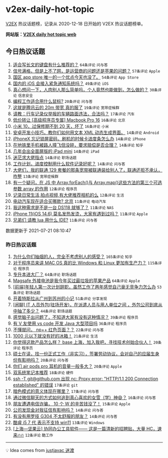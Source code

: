 # v2ex-daily-hot-topic

[V2EX](https://www.v2ex.com/) 热议话题榜，记录从 2020-12-18 日开始的 V2EX 热议话题榜单。

**网站版：[V2EX daily hot topic web](https://boojack.github.io/v2ex-daily-hot-topic-web/)**

## 今日热议话题

<!-- TODAY BEGIN -->

1. [适合写长文的键盘有什么推荐的？](https://www.v2ex.com/t/790741) `64条评论` `问与答`
1. [信号满格，但是上不了网，是运营商的问题还是苹果的问题？](https://www.v2ex.com/t/790750) `57条评论` `Apple`
1. [国区 app store 唯一的一个优点今天也没了。](https://www.v2ex.com/t/790738) `54条评论` `App Store`
1. [国内的 iOS 会接入紧急通知系统吗？](https://www.v2ex.com/t/790747) `49条评论` `iOS`
1. [真心想问一下，人肉别人那么简单吗，个人竟然也能做到，怎么做的？](https://www.v2ex.com/t/790831) `30条评论` `信息安全`
1. [编程工作适合用什么鼠标?](https://www.v2ex.com/t/790806) `20条评论` `问与答`
1. [这就是腾讯云的 20m 带宽 真的服了](https://www.v2ex.com/t/790797) `19条评论` `宽带症候群`
1. [请教：行车记录仪举报的车辆路面违法，合法吗？](https://www.v2ex.com/t/790746) `17条评论` `汽车`
1. [低价转让 [高级程序员专属] Macbook Pro 16](https://www.v2ex.com/t/790817) `16条评论` `北京`
1. [小米 10，过保修期不到 20 天，坏了](https://www.v2ex.com/t/790761) `16条评论` `小米`
1. [安卓开发小技巧，教你们如何用文本 XML 动态生成界面。](https://www.v2ex.com/t/790800) `14条评论` `Android`
1. [iPhoneX 忘记锁屏密码，刷机的时候卡进度条怎么办](https://www.v2ex.com/t/790779) `14条评论` `iPhone`
1. [在地铁里手机被路人撞飞但没碎，要求赔偿是否合理？](https://www.v2ex.com/t/790777) `14条评论` `知乎`
1. [几年会出全面屏版的 iPad mini](https://www.v2ex.com/t/790760) `14条评论` `iPad`
1. [迷茫求大佬指点](https://www.v2ex.com/t/790754) `14条评论` `职场话题`
1. [工作计划，进度控制用什么软件记录好呢？](https://www.v2ex.com/t/790744) `14条评论` `问与答`
1. [大佬们，我的联通 129 套餐的那条宽带被联通装给别人了，联通还拒不承认，咋整](https://www.v2ex.com/t/790759) `13条评论` `宽带症候群`
1. [有一个疑问，在 JS 中 Array.forEach()与 Array.map()这些方法的第三个可选参数 array 的作用](https://www.v2ex.com/t/790771) `12条评论` `程序员`
1. [记录日常生活,拍点视频,有大佬推荐相机的么](https://www.v2ex.com/t/790756) `12条评论` `生活`
1. [电动汽车现在适合买哪款? 北京](https://www.v2ex.com/t/790802) `11条评论` `电动汽车`
1. [我这种需求是不是一台 DS118 就够了？](https://www.v2ex.com/t/790788) `11条评论` `NAS`
1. [iPhone 11(iOS 14.6) 莫名发热发烫，大家有遇到过吗？](https://www.v2ex.com/t/790775) `11条评论` `Apple`
1. [兄弟们 请教 lua 用什么 IDE?](https://www.v2ex.com/t/790739) `11条评论` `问与答`

数据更新于 2021-07-21 08:10:47

<!-- TODAY END -->

### 昨日热议话题

<!-- YESTERDAY BEGIN -->

1. [为什么你们抽烟的人，完全不考虑别人的感受？](https://www.v2ex.com/t/790518) `165条评论` `知乎`
1. [对于程序员来讲 MAC OS 真的比 Windows 和 Linux 更加有生产力？](https://www.v2ex.com/t/790603) `115条评论` `程序员`
1. [专升本进大厂？](https://www.v2ex.com/t/790613) `64条评论` `职场话题`
1. [Magsafe 外接电池是我今年买过最垃圾的苹果产品](https://www.v2ex.com/t/790635) `64条评论` `Apple`
1. [[前端]年轻人第一次计划辞职，虽然工作了两年感觉自己毫无竞争力怎么办](https://www.v2ex.com/t/790577) `53条评论` `职场话题`
1. [开着特斯拉从广州到苏州的小记](https://www.v2ex.com/t/790678) `51条评论` `分享发现`
1. [[闲聊] IT 人员外包(驻场开发)，在派遣人员与用人单位之间 ，外包公司到底从中抽了多少？](https://www.v2ex.com/t/790563) `44条评论` `职场话题`
1. [感觉脑子出问题了，不知道大家有没有这种情况？](https://www.v2ex.com/t/790588) `39条评论` `程序员`
1. [有 V 友使用 vs code 开发 Java 大型项目吗](https://www.v2ex.com/t/790624) `36条评论` `程序员`
1. [不懂就问， np++ 红色页面？？](https://www.v2ex.com/t/790544) `22条评论` `问与答`
1. [1000 元以下就没有好的冰箱！](https://www.v2ex.com/t/790569) `21条评论` `生活`
1. [你觉得这款产品怎么样？ base 上海，加入我吧，寻找技术创始合伙人！](https://www.v2ex.com/t/790630) `20条评论` `程序员`
1. [硕士在读，找一份正式工作（非实习），签署劳动协议，会对自己的应届生身份有影响吗？](https://www.v2ex.com/t/790554) `20条评论` `问与答`
1. [你们 air pods pro 耳机的音量一般多大？](https://www.v2ex.com/t/790504) `20条评论` `Apple`
1. [双系统笔记本推荐](https://www.v2ex.com/t/790561) `18条评论` `硬件`
1. [ssh -T git@github.com 出现 nc: Proxy error: "HTTP/1.1 200 Connection established" 的错误](https://www.v2ex.com/t/790695) `17条评论` `git`
1. [暗色模式的意义体现在哪里？](https://www.v2ex.com/t/790690) `17条评论` `问与答`
1. [通过微信聊天的方式如何追到真心喜欢的女雪（学）神😄？](https://www.v2ex.com/t/790597) `16条评论` `问与答`
1. [朋友遭遇电信诈骗， 10 个 W 的辛苦钱没了！](https://www.v2ex.com/t/790652) `15条评论` `Apple`
1. [公司发现金对我征信有影响吗？](https://www.v2ex.com/t/790621) `14条评论` `问与答`
1. [有没有用罗技 G304 不太舒服的朋友？](https://www.v2ex.com/t/790551) `14条评论` `问与答`
1. [酷睿 i5 7 代 表示不支持 win11](https://www.v2ex.com/t/790599) `13条评论` `Windows`
1. [[上海—坚果云] 协同办公工具软件—— 这是一篇清新的招聘贴，大量 HC，速来🔥🔥](https://www.v2ex.com/t/790648) `12条评论` `酷工作`

<!-- YESTERDAY END -->

---

💡 Idea comes from [justjavac 迷渡](https://github.com/justjavac/)
